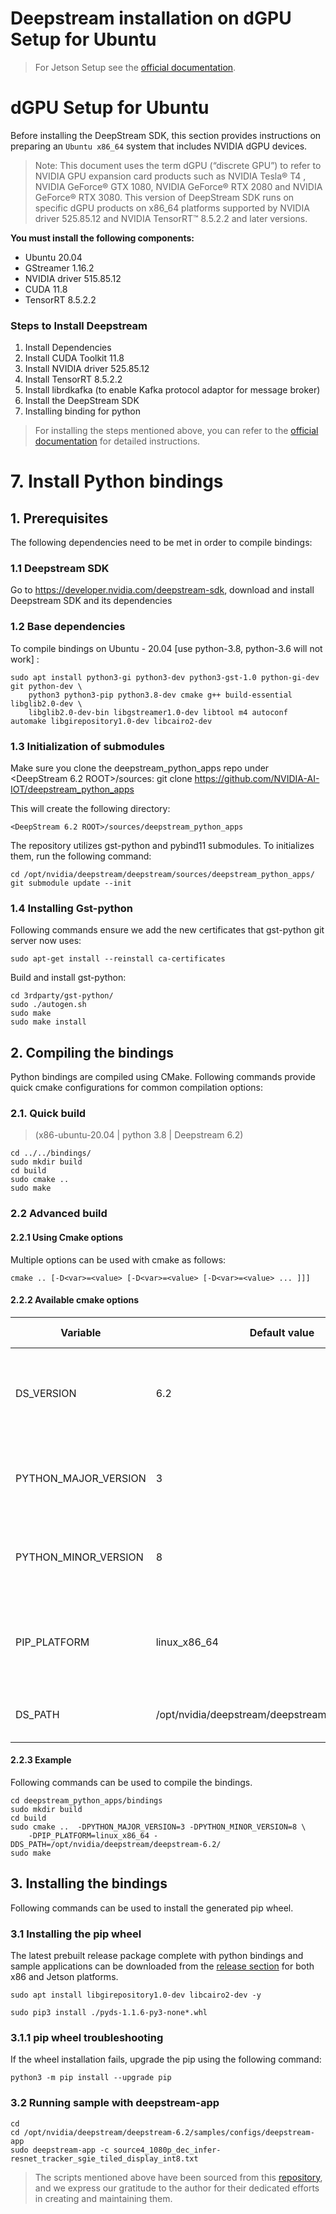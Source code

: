 # Deepstream installation on dGPU Setup for Ubuntu
> For Jetson Setup see the [official documentation](https://docs.nvidia.com/metropolis/deepstream/dev-guide/text/DS_Quickstart.html).

# dGPU Setup for Ubuntu
Before installing the DeepStream SDK, this section provides instructions on preparing an `Ubuntu x86_64` system that includes NVIDIA dGPU devices.
> Note:
> This document uses the term dGPU (“discrete GPU”) to refer to NVIDIA GPU expansion card products such as NVIDIA Tesla® T4 , NVIDIA GeForce® GTX 1080, NVIDIA GeForce® RTX 2080 and NVIDIA GeForce® RTX 3080. This version of DeepStream SDK runs on specific dGPU products on x86_64 platforms supported by NVIDIA driver 525.85.12 and NVIDIA TensorRT™ 8.5.2.2 and later versions.


**You must install the following components:**
* Ubuntu 20.04
* GStreamer 1.16.2
* NVIDIA driver 515.85.12
* CUDA 11.8
* TensorRT 8.5.2.2

### Steps to Install Deepstream
1. Install Dependencies
2. Install CUDA Toolkit 11.8
3. Install NVIDIA driver 525.85.12
4. Install TensorRT 8.5.2.2
5. Install librdkafka (to enable Kafka protocol adaptor for message broker)
6. Install the DeepStream SDK
7. Installing binding for python

> For installing the steps mentioned above, you can refer to the [official documentation](https://docs.nvidia.com/metropolis/deepstream/dev-guide/text/DS_Quickstart.html) for detailed instructions.

# 7. Install Python bindings
## 1. Prerequisites
The following dependencies need to be met in order to compile bindings:


### 1.1 Deepstream SDK
Go to https://developer.nvidia.com/deepstream-sdk, download and install Deepstream SDK and its dependencies


### 1.2 Base dependencies
To compile bindings on Ubuntu - 20.04 [use python-3.8, python-3.6 will not work] :
```
sudo apt install python3-gi python3-dev python3-gst-1.0 python-gi-dev git python-dev \
    python3 python3-pip python3.8-dev cmake g++ build-essential libglib2.0-dev \
    libglib2.0-dev-bin libgstreamer1.0-dev libtool m4 autoconf automake libgirepository1.0-dev libcairo2-dev
```

### 1.3 Initialization of submodules
Make sure you clone the deepstream_python_apps repo under <DeepStream 6.2 ROOT>/sources: git clone https://github.com/NVIDIA-AI-IOT/deepstream_python_apps

This will create the following directory:
```
<DeepStream 6.2 ROOT>/sources/deepstream_python_apps
```

The repository utilizes gst-python and pybind11 submodules. To initializes them, run the following command:
```
cd /opt/nvidia/deepstream/deepstream/sources/deepstream_python_apps/
git submodule update --init
```
### 1.4 Installing Gst-python
Following commands ensure we add the new certificates that gst-python git server now uses:
```
sudo apt-get install --reinstall ca-certificates
```

Build and install gst-python:
```
cd 3rdparty/gst-python/
sudo ./autogen.sh
sudo make
sudo make install
```

## 2. Compiling the bindings
Python bindings are compiled using CMake. Following commands provide quick cmake configurations for common compilation options:


### 2.1. Quick build 
> (x86-ubuntu-20.04 | python 3.8 | Deepstream 6.2)
```
cd ../../bindings/
sudo mkdir build
cd build
sudo cmake ..
sudo make
```

### 2.2 Advanced build
#### 2.2.1 Using Cmake options
Multiple options can be used with cmake as follows:
```
cmake .. [-D<var>=<value> [-D<var>=<value> [-D<var>=<value> ... ]]]
```
#### 2.2.2 Available cmake options
| Variable                | Default value | Purpose                                               | Available values                                                                                          |
|-------------------------|---------------|-------------------------------------------------------|-----------------------------------------------------------------------------------------------------------|
| DS_VERSION              | 6.2           | Used to determine default deepstream library path      | should match to the deepstream version installed on your computer                                          |
| PYTHON_MAJOR_VERSION    | 3             | Used to set the python version used for the bindings  | 3                                                                                                         |
| PYTHON_MINOR_VERSION    | 8             | Used to set the python version used for the bindings  | 6, 8                                                                                                      |
| PIP_PLATFORM            | linux_x86_64  | Used to select the target architecture to compile the bindings | linux_x86_64, linux_aarch64                                                                           |
| DS_PATH                 | /opt/nvidia/deepstream/deepstream-${DS_VERSION}     | Path where deepstream libraries are available          | Should match the existing deepstream library folder                                                     |

#### 2.2.3 Example
Following commands can be used to compile the bindings.
```
cd deepstream_python_apps/bindings
sudo mkdir build
cd build
sudo cmake ..  -DPYTHON_MAJOR_VERSION=3 -DPYTHON_MINOR_VERSION=8 \
    -DPIP_PLATFORM=linux_x86_64 -DDS_PATH=/opt/nvidia/deepstream/deepstream-6.2/
sudo make
```

## 3. Installing the bindings
Following commands can be used to install the generated pip wheel.

### 3.1 Installing the pip wheel
The latest prebuilt release package complete with python bindings and sample applications can be downloaded from the [release section](https://github.com/NVIDIA-AI-IOT/deepstream_python_apps/releases) for both x86 and Jetson platforms.
```
sudo apt install libgirepository1.0-dev libcairo2-dev -y
```
```
sudo pip3 install ./pyds-1.1.6-py3-none*.whl
```
### 3.1.1 pip wheel troubleshooting
If the wheel installation fails, upgrade the pip using the following command:
```
python3 -m pip install --upgrade pip
```
### 3.2 Running sample with deepstream-app
```
cd
cd /opt/nvidia/deepstream/deepstream-6.2/samples/configs/deepstream-app
sudo deepstream-app -c source4_1080p_dec_infer-resnet_tracker_sgie_tiled_display_int8.txt
```

> The scripts mentioned above have been sourced from this [repository](https://github.com/NVIDIA-AI-IOT/deepstream_python_apps/tree/master/bindings), and we express our gratitude to the author for their dedicated efforts in creating and maintaining them.





